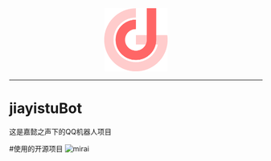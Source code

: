 <div class="logo" align="center">
    <img width="25%" src="./docs/logo.png" alt="logo" >
</div>


-----

# jiayistuBot
这是嘉懿之声下的QQ机器人项目


#使用的开源项目
![mirai](https://github.com/mamoe/mirai)
